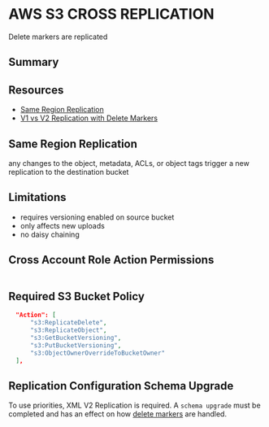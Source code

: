 # AWS S3 CROSS REPLICATION

Delete markers are replicated

## Summary

## Resources

- [Same Region Replication](https://aws.amazon.com/about-aws/whats-new/2019/09/amazon-s3-introduces-same-region-replication/)
- [V1 vs V2 Replication with Delete Markers](https://docs.aws.amazon.com/AmazonS3/latest/dev/replication-add-config.html#replication-backward-compat-considerations)

## Same Region Replication

any changes to the object, metadata, ACLs, or object tags trigger a new
replication to the destination bucket

## Limitations

- requires versioning enabled on source bucket
- only affects new uploads
- no daisy chaining

## Cross Account Role Action Permissions

```json

```

## Required S3 Bucket Policy

```json
  "Action": [
      "s3:ReplicateDelete",
      "s3:ReplicateObject",
      "s3:GetBucketVersioning",
      "s3:PutBucketVersioning",
      "s3:ObjectOwnerOverrideToBucketOwner"
  ],
```

## Replication Configuration Schema Upgrade

To use priorities, XML V2 Replication is required. A `schema upgrade` must be
completed and has an effect on how
[delete markers](https://docs.aws.amazon.com/AmazonS3/latest/dev/replication-add-config.html#replication-backward-compat-considerations)
are handled.
